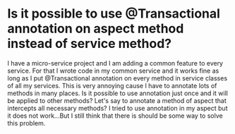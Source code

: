 
# Is it possible to use @Transactional annotation on aspect method instead of service method?

I have a micro-service project and I am adding a common feature to every service. For that I wrote code in my common service and it works fine as long as I put @Transactional annotation on every method in service classes of all my services. This is very annoying cause I have to annotate lots of methods in many places. Is it possible to use annotation just once and it will be applied to other methods? Let's say to annotate a method of aspect that intercepts all necessary methods?
I tried to use annotation in my aspect but it does not work...But I still think that there is should be some way to solve this problem.

        